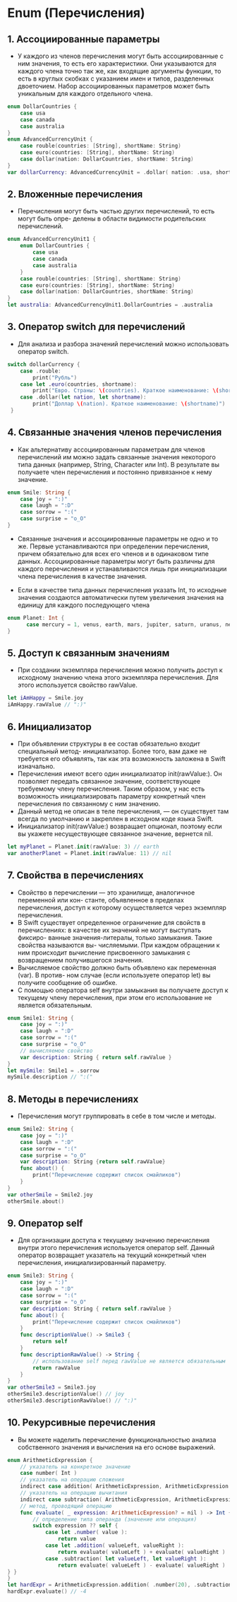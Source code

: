 # Enum (Перечисления)

## 1. Ассоциированные параметры

- У каждого из членов перечисления могут быть ассоциированные с ним значения, то есть его характеристики. Они указываются для каждого члена точно так же, как входящие аргументы функции, то есть в круглых скобках с указанием имен и типов, разделенных двоеточием. Набор ассоциированных параметров может быть уникальным для каждого отдельного члена.

```Swift
enum DollarCountries {
    case usa
    case canada
    case australia
}
enum AdvancedCurrencyUnit {
    case rouble(сountries: [String], shortName: String)
    case euro(сountries: [String], shortName: String)
    case dollar(nation: DollarCountries, shortName: String)
}
var dollarCurrency: AdvancedCurrencyUnit = .dollar( nation: .usa, shortName: "USD" )
```

## 2. Вложенные перечисления

- Перечисления могут быть частью других перечислений, то есть могут быть опре- делены в области видимости родительских перечислений.

```Swift
enum AdvancedCurrencyUnit1 {
    enum DollarCountries {
        case usa
        case canada
        case australia
    }
    case rouble(сountries: [String], shortName: String)
    case euro(сountries: [String], shortName: String)
    case dollar(nation: DollarCountries, shortName: String)
}
let australia: AdvancedCurrencyUnit1.DollarCountries = .australia
```

## 3. Оператор switch для перечислений

- Для анализа и разбора значений перечислений можно использовать оператор switch.

```Swift
switch dollarCurrency {
    case .rouble:
        print("Рубль")
    case let .euro(countries, shortname):
        print("Евро. Страны: \(countries). Краткое наименование: \(shortname)")
    case .dollar(let nation, let shortname):
        print("Доллар \(nation). Краткое наименование: \(shortname)")
 }
```

## 4. Связанные значения членов перечисления

- Как альтернативу ассоциированным параметрам для членов перечислений им можно задать связанные значения некоторого типа данных (например, String, Character или Int). В результате вы получаете член перечисления и постоянно привязанное к нему значение.


```Swift
enum Smile: String {
    case joy = ":)"
    case laugh = ":D"
    case sorrow = ":("
    case surprise = "o_O"
}
```

- Связанные значения и ассоциированные параметры не одно и то же. Первые устанавливаются при определении перечисления, причем обязательно для всех его членов и в одинаковом типе данных. Ассоциированные параметры могут быть различны для каждого перечисления и устанавливаются лишь при инициализации члена перечисления в качестве значения.

- Если в качестве типа данных перечисления указать Int, то исходные значения создаются автоматически путем увеличения значения на единицу для каждого последующего члена

```Swift
enum Planet: Int {
      case mercury = 1, venus, earth, mars, jupiter, saturn, uranus, neptune, pluto = 999
}
```

## 5. Доступ к связанным значениям

- При создании экземпляра перечисления можно получить доступ к исходному значению члена этого экземпляра перечисления. Для этого используется свойство rawValue.

```Swift
let iAmHappy = Smile.joy
iAmHappy.rawValue // ":)"
```

## 6. Инициализатор

- При объявлении структуры в ее состав обязательно входит специальный метод- инициализатор. Более того, вам даже не требуется его объявлять, так как эта возможность заложена в Swift изначально.
-  Перечисления имеют всего один инициализатор init(rawValue:). Он позволяет передать связанное значение, соответствующее требуемому члену перечисления. Таким образом, у нас есть возможность инициализировать параметру конкретный член перечисления по связанному с ним значению.
- Данный метод не описан в теле перечисления, — он существует там всегда по умолчанию и закреплен в исходном коде языка Swift.
- Инициализатор init(rawValue:) возвращает опционал, поэтому если вы укажете несуществующее связанное значение, вернется nil.

```Swift
let myPlanet = Planet.init(rawValue: 3) // earth
var anotherPlanet = Planet.init(rawValue: 11) // nil
```

## 7. Свойства в перечислениях

- Свойство в перечислении — это хранилище, аналогичное переменной или кон- станте, объявленное в пределах перечисления, доступ к которому осуществляется через экземпляр перечисления.
- В Swift существует определенное ограничение для свойств в перечислениях: в качестве их значений не могут выступать фиксиро- ванные значения-литералы, только замыкания. Такие свойства называются вы- числяемыми. При каждом обращении к ним происходит вычисление присвоенного замыкания с возвращением получившегося значения.
- Вычисляемое свойство должно быть объявлено как переменная (var). В против- ном случае (если используете оператор let) вы получите сообщение об ошибке.
- С помощью оператора self внутри замыкания вы получаете доступ к текущему члену перечисления, при этом его использование не является обязательным.

```Swift
enum Smile1: String {
    case joy = ":)"
    case laugh = ":D"
    case sorrow = ":("
    case surprise = "o_O"
    // вычисляемое свойство
    var description: String { return self.rawValue }
}
let mySmile: Smile1 = .sorrow
mySmile.description // ":("
```

## 8. Методы в перечислениях

- Перечисления могут группировать в себе в том числе и методы.

```Swift
enum Smile2: String {
    case joy = ":)"
    case laugh = ":D"
    case sorrow = ":("
    case surprise = "o_O"
    var description: String {return self.rawValue}
    func about() {
        print("Перечисление содержит список смайликов")
    }
}
var otherSmile = Smile2.joy
otherSmile.about()
```

## 9. Оператор self

- Для организации доступа к текущему значению перечисления внутри этого перечисления используется оператор self. Данный оператор возвращает указатель на текущий конкретный член перечисления, инициализированный параметру.

```Swift
enum Smile3: String {
    case joy = ":)"
    case laugh = ":D"
    case sorrow = ":("
    case surprise = "o_O"
    var description: String { return self.rawValue }
    func about() {
        print("Перечисление содержит список смайликов")
    }
    func descriptionValue() -> Smile3 {
        return self
    }
    func descriptionRawValue() -> String {
        // использование self перед rawValue не является обязательным
        return rawValue
    }
}
var otherSmile3 = Smile3.joy
otherSmile3.descriptionValue() // joy
otherSmile3.descriptionRawValue() // ":)"
```

## 10.  Рекурсивные перечисления

- Вы можете наделить перечисление функциональностью анализа собственного значения и вычисления на его основе выражений.

```Swift
enum ArithmeticExpression {
    // указатель на конкретное значение
    case number( Int )
    // указатель на операцию сложения
    indirect case addition( ArithmeticExpression, ArithmeticExpression )
    // указатель на операцию вычитания
    indirect case subtraction( ArithmeticExpression, ArithmeticExpression )
    // метод, проводящий операцию
    func evaluate( _ expression: ArithmeticExpression? = nil ) -> Int {
        // определение типа операнда (значение или операция)
        switch expression ?? self {
            case let .number( value ):
                return value
            case let .addition( valueLeft, valueRight ):
                return evaluate( valueLeft ) + evaluate( valueRight )
            case .subtraction( let valueLeft, let valueRight ):
                return evaluate( valueLeft ) - evaluate( valueRight )
} }
}
let hardExpr = ArithmeticExpression.addition( .number(20), .subtraction( .number(10), .number(34) ) )
hardExpr.evaluate() // -4
```

